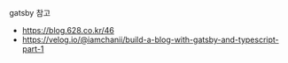 gatsby 참고

+ https://blog.628.co.kr/46
+ https://velog.io/@iamchanii/build-a-blog-with-gatsby-and-typescript-part-1